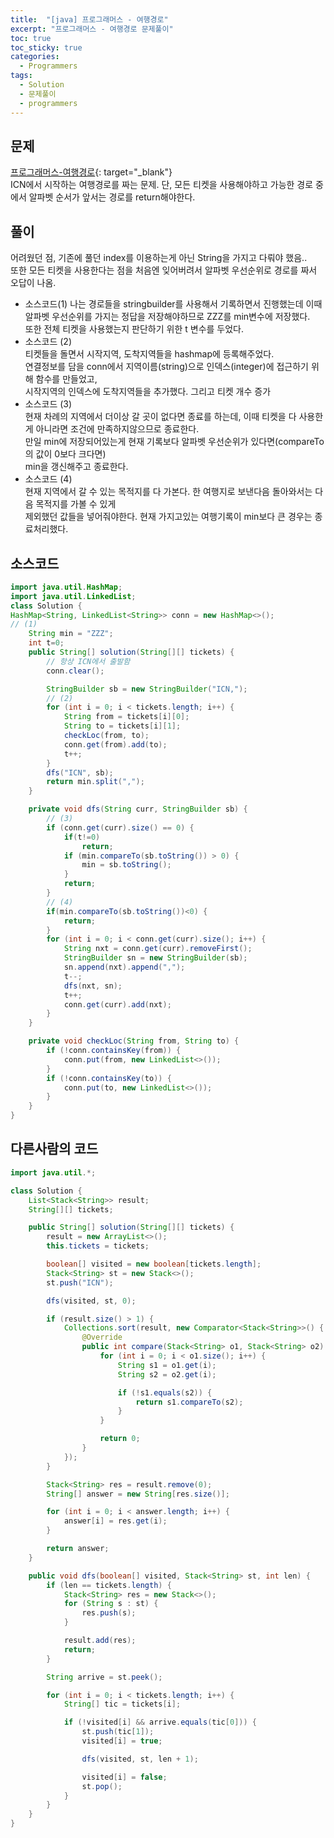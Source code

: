 ```yaml
---
title:  "[java] 프로그래머스 - 여행경로"
excerpt: "프로그래머스 - 여행경로 문제풀이"
toc: true
toc_sticky: true
categories:
  - Programmers
tags:
  - Solution
  - 문제풀이
  - programmers
---
```

## 문제  
[프로그래머스-여행경로](https://programmers.co.kr/learn/courses/30/lessons/43164){: target="_blank"}  
ICN에서 시작하는 여행경로를 짜는 문제. 단, 모든 티켓을 사용해야하고 가능한 경로 중에서 알파벳 순서가 앞서는 경로를 return해야한다.  


## 풀이  
어려웠던 점, 기존에 풀던 index를 이용하는게 아닌 String을 가지고 다뤄야 했음..  
또한 모든 티켓을 사용한다는 점을 처음엔 잊어버려서 알파벳 우선순위로 경로를 짜서 오답이 나옴.  


* 소스코드(1)
  나는 경로들을 stringbuilder를 사용해서 기록하면서 진행했는데 이때 알파벳 우선순위를 가지는 정답을 저장해야하므로 ZZZ를 min변수에 저장했다.  
  또한 전체 티켓을 사용했는지 판단하기 위한 t 변수를 두었다.  
* 소스코드 (2)  
  티켓들을 돌면서 시작지역, 도착지역들을 hashmap에 등록해주었다.  
  연결정보를 담을 conn에서 지역이름(string)으로 인덱스(integer)에 접근하기 위해 함수를 만들었고,  
  시작지역의 인덱스에 도착지역들을 추가했다. 그리고 티켓 개수 증가  
* 소스코드 (3)  
  현재 차례의 지역에서 더이상 갈 곳이 없다면 종료를 하는데, 이때 티켓을 다 사용한게 아니라면 조건에 만족하지않으므로 종료한다.  
  만일 min에 저장되어있는게 현재 기록보다 알파벳 우선순위가 있다면(compareTo의 값이 0보다 크다면)  
  min을 갱신해주고 종료한다.  
* 소스코드 (4)  
  현재 지역에서 갈 수 있는 목적지를 다 가본다. 한 여행지로 보낸다음 돌아와서는 다음 목적지를 가볼 수 있게  
  제외했던 값들을 넣어줘야한다. 현재 가지고있는 여행기록이 min보다 큰 경우는 종료처리했다.  


## 소스코드  
```java
import java.util.HashMap;
import java.util.LinkedList;
class Solution {
HashMap<String, LinkedList<String>> conn = new HashMap<>();
// (1)
	String min = "ZZZ";
	int t=0;
	public String[] solution(String[][] tickets) {
		// 항상 ICN에서 출발함
		conn.clear();

		StringBuilder sb = new StringBuilder("ICN,");
		// (2)
		for (int i = 0; i < tickets.length; i++) {
			String from = tickets[i][0];
			String to = tickets[i][1];
			checkLoc(from, to);
			conn.get(from).add(to);
			t++;
		}
		dfs("ICN", sb);
		return min.split(",");
	}

	private void dfs(String curr, StringBuilder sb) {
		// (3)
		if (conn.get(curr).size() == 0) {
			if(t!=0)
				return;
			if (min.compareTo(sb.toString()) > 0) {
				min = sb.toString();
			}
			return;
		}
		// (4)
		if(min.compareTo(sb.toString())<0) {
			return;
		}
		for (int i = 0; i < conn.get(curr).size(); i++) {
			String nxt = conn.get(curr).removeFirst();
			StringBuilder sn = new StringBuilder(sb);
			sn.append(nxt).append(",");
			t--;
			dfs(nxt, sn);
			t++;
			conn.get(curr).add(nxt);
		}
	}

	private void checkLoc(String from, String to) {
		if (!conn.containsKey(from)) {
			conn.put(from, new LinkedList<>());
		}
		if (!conn.containsKey(to)) {
			conn.put(to, new LinkedList<>());
		}
	}
}
```

## 다른사람의 코드  

```java
import java.util.*;

class Solution {
    List<Stack<String>> result;
    String[][] tickets;

    public String[] solution(String[][] tickets) {
        result = new ArrayList<>();
        this.tickets = tickets;

        boolean[] visited = new boolean[tickets.length];
        Stack<String> st = new Stack<>();
        st.push("ICN");

        dfs(visited, st, 0);

        if (result.size() > 1) {
            Collections.sort(result, new Comparator<Stack<String>>() {
                @Override
                public int compare(Stack<String> o1, Stack<String> o2) {
                    for (int i = 0; i < o1.size(); i++) {
                        String s1 = o1.get(i);
                        String s2 = o2.get(i);

                        if (!s1.equals(s2)) {
                            return s1.compareTo(s2);
                        }
                    }

                    return 0;
                }
            });
        }

        Stack<String> res = result.remove(0);
        String[] answer = new String[res.size()];

        for (int i = 0; i < answer.length; i++) {
            answer[i] = res.get(i);
        }

        return answer;
    }

    public void dfs(boolean[] visited, Stack<String> st, int len) {
        if (len == tickets.length) {
            Stack<String> res = new Stack<>();
            for (String s : st) {
                res.push(s);
            }

            result.add(res);
            return;
        }

        String arrive = st.peek();

        for (int i = 0; i < tickets.length; i++) {
            String[] tic = tickets[i];

            if (!visited[i] && arrive.equals(tic[0])) {
                st.push(tic[1]);
                visited[i] = true;

                dfs(visited, st, len + 1);

                visited[i] = false;
                st.pop();
            }
        }
    }
}
```